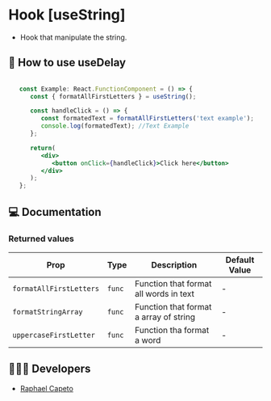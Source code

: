 # Hook [useString]

- Hook that manipulate the string.

## 🚀 How to use useDelay

```jsx
  
   const Example: React.FunctionComponent = () => {
      const { formatAllFirstLetters } = useString();

      const handleClick = () => {
         const formatedText = formatAllFirstLetters('text example');
         console.log(formatedText); //Text Example
      };

      return(
         <div>
            <button onClick={handleClick}>Click here</button>
         </div>
      );
   };
```

## 💻 Documentation

### Returned values

| Prop | Type | Description                                                                                                                                         | Default Value |
| --------- | -------- | ------------------------------------------------------------------------------------------------------------------------------------------------------- | ----------------- |
| `formatAllFirstLetters`  | `func` | Function that format all words in text  | - |
| `formatStringArray`  | `func` | Function that format a array of string  | - |
| `uppercaseFirstLetter`  | `func` | Function tha format a word | - |


## 👨🏻‍💻 Developers
- [Raphael Capeto](https://github.com/rcapeto)


